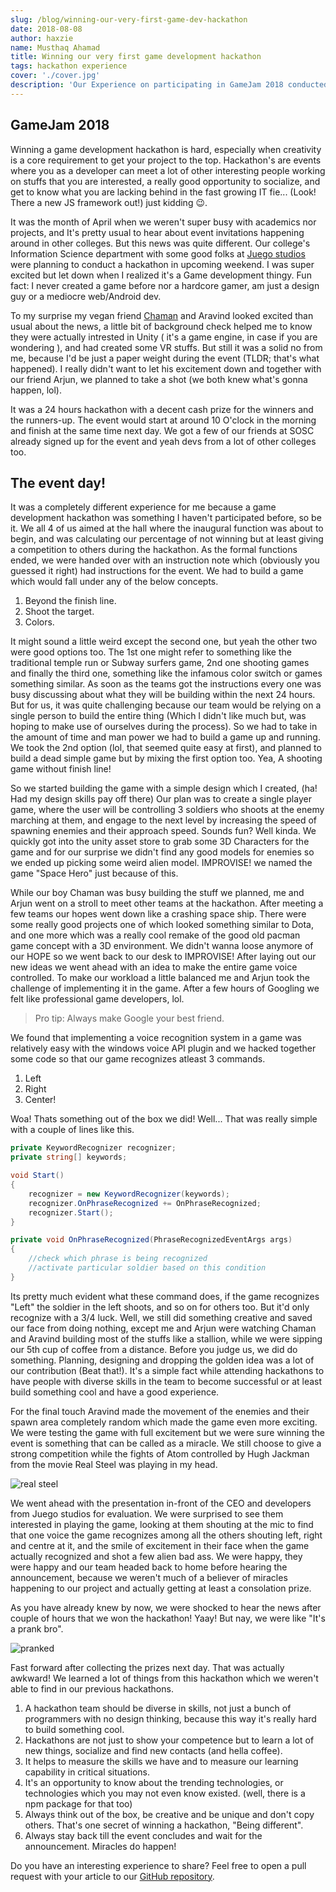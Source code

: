 ```yaml
---
slug: /blog/winning-our-very-first-game-dev-hackathon
date: 2018-08-08
author: haxzie
name: Musthaq Ahamad
title: Winning our very first game development hackathon
tags: hackathon experience
cover: './cover.jpg'
description: 'Our Experience on participating in GameJam 2018 conducted by Juego studios in Sahyadri College. If you are a beginner and want to participate in hackathons, this post has a good take away which can help you in your next hackathon.'
---
```


## GameJam 2018

Winning a game development hackathon is hard, especially when creativity is a core requirement to get your project to the top. Hackathon's are events where you as a developer can meet a lot of other interesting people working on stuffs that you are interested, a really good opportunity to socialize, and get to know what you are lacking behind in the fast growing IT fie... (Look! There a new JS framework out!) just kidding 😉.  

It was the month of April when we weren't super busy with academics nor projects, and It's pretty usual to hear about event invitations happening around in other colleges. But this news was quite different. Our college's Information Science department with some good folks at [Juego studios](https://www.juegostudio.com) were planning to conduct a hackathon in upcoming weekend. I was super excited but let down when I realized it's a Game development thingy. Fun fact: I never created a game before nor a hardcore gamer, am just a design guy or a mediocre web/Android dev.  

To my surprise my vegan friend [Chaman](https://github.com/chamak-k) and Aravind looked excited than usual about the news, a little bit of background check helped me to know they were actually intrested in Unity ( it's a game engine, in case if you are wondering ), and had created some VR stuffs. But still it was a solid no from me, because I'd be just a paper weight during the event (TLDR; that's what happened). I really didn't want to let his excitement down and together with our friend Arjun, we planned to take a shot (we both knew what's gonna happen, lol).

It was a 24 hours hackathon with a decent cash prize for the winners and the runners-up. The event would start at around 10 O'clock in the morning and finish at the same time next day. We got a few of our friends at SOSC already signed up for the event and yeah devs from a lot of other colleges too.

## The event day!
It was a completely different experience for me because a game development hackathon was something I haven't participated before, so be it. We all 4 of us aimed at the hall where the inaugural function was about to begin, and was calculating our percentage of not winning but at least giving a competition to others during the hackathon. As the formal functions ended, we were handed over with an instruction note which (obviously you guessed it right) had instructions for the event. We had to build a game which would fall under any of the below concepts.

1. Beyond the finish line.
2. Shoot the target.
3. Colors.

It might sound a little weird except the second one, but yeah the other two were good options too. The 1st one might refer to something like the traditional temple run or Subway surfers game, 2nd one shooting games and finally the third one, something like the infamous color switch or games something similar. As soon as the teams got the instructions every one was busy discussing about what they will be building within the next 24 hours. But for us, it was quite challenging because our team would be relying on a single person to build the entire thing (Which I didn't like much but, was hoping to make use of ourselves during the process). So we had to take in the amount of time and man power we had to build a game up and running. We took the 2nd option (lol, that seemed quite easy at first), and planned to build a dead simple game but by mixing the first option too. Yea, A shooting game without finish line!

So we started building the game with a simple design which I created, (ha! Had my design skills pay off there) Our plan was to create a single player game, where the user will be controlling 3 soldiers who shoots at the enemy marching at them, and engage to the next level by increasing the speed of spawning enemies and their approach speed. Sounds fun? Well kinda. We quickly got into the unity asset store to grab some 3D Characters for the game and for our surprise we didn't find any good models for enemies so we ended up picking some weird alien model. IMPROVISE! we named the game "Space Hero" just because of this.

While our boy Chaman was busy building the stuff we planned, me and Arjun went on a stroll to meet other teams at the hackathon. After meeting a few teams our hopes went down like a crashing space ship. There were some really good projects one of which looked something similar to Dota, and one more which was a really cool remake of the good old pacman game concept with a 3D environment. We didn't wanna loose anymore of our HOPE so we went back to our desk to IMPROVISE! After laying out our new ideas we went ahead with an idea to make the entire game voice controlled. To make our workload a little balanced me and Arjun took the challenge of implementing it in the game. After a few hours of Googling we felt like professional game developers, lol.
> Pro tip: Always make Google your best friend.

We found that implementing a voice recognition system in a game was relatively easy with the windows voice API plugin and we hacked together some code so that our game recognizes atleast 3 commands.
1. Left
2. Right
3. Center!

Woa! Thats something out of the box we did! Well... That was really simple with a couple of lines like this.
```csharp
private KeywordRecognizer recognizer;
private string[] keywords;

void Start()
{
    recognizer = new KeywordRecognizer(keywords);
    recognizer.OnPhraseRecognized += OnPhraseRecognized;
    recognizer.Start();
}

private void OnPhraseRecognized(PhraseRecognizedEventArgs args)
{
    //check which phrase is being recognized
    //activate particular soldier based on this condition
}
```
Its pretty much evident what these command does, if the game recognizes "Left" the soldier in the left shoots, and so on for others too. But it'd only recognize with a 3/4 luck. Well, we still did something creative and saved our face from doing nothing, except me and Arjun were watching Chaman and Aravind building most of the stuffs like a stallion, while we were sipping our 5th cup of coffee from a distance. Before you judge us, we did do something. Planning, designing and dropping the golden idea was a lot of our contribution (Beat that!). It's a simple fact while attending hackathons to have people with diverse skills in the team to become successful or at least build something cool and have a good experience.

For the final touch Aravind made the movement of the enemies and their spawn area completely random which made the game even more exciting. We were testing the game with full excitement but we were sure winning the event is something that can be called as a miracle. We still choose to give a strong competition while the fights of Atom controlled by Hugh Jackman from the movie Real Steel was playing in my head.

![real steel](https://media.giphy.com/media/OQJffa3JkqDQY/giphy.gif)

We went ahead with the presentation in-front of the CEO and developers from Juego studios for evaluation. We were surprised to see them interested in playing the game, looking at them shouting at the mic to find that one voice the game recognizes among all the others shouting left, right and centre at it, and the smile of excitement in their face when the game actually recognized and shot a few alien bad ass. We were happy, they were happy and our team headed back to home before hearing the announcement, because we weren't much of a believer of miracles happening to our project and actually getting at least a consolation prize.

As you have already knew by now, we were shocked to hear the news after couple of hours that we won the hackathon! Yaay! But nay, we were like "It's a prank bro".

![pranked](https://media.giphy.com/media/26xBI73gWquCBBCDe/giphy.gif)

Fast forward after collecting the prizes next day. That was actually awkward! We learned a lot of things from this hackathon which we weren't able to find in our previous hackathons.

1. A hackathon team should be diverse in skills, not just a bunch of programmers with no design thinking, because this way it's really hard to build something cool.
2. Hackathons are not just to show your competence but to learn a lot of new things, socialize and find new contacts (and hella coffee).
3. It helps to measure the skills we have and to measure our learning capability in critical situations.
4. It's an opportunity to know about the trending technologies, or technologies which you may not even know existed. (well, there is a npm package for that too)
5. Always think out of the box, be creative and be unique and don't copy others. That's one secret of winning a hackathon, "Being different".
6. Always stay back till the event concludes and wait for the announcement. Miracles do happen!

Do you have an interesting experience to share? Feel free to open a pull request with your article to our [GitHub repository](https://github.com/haxzie/sosc-website). 
